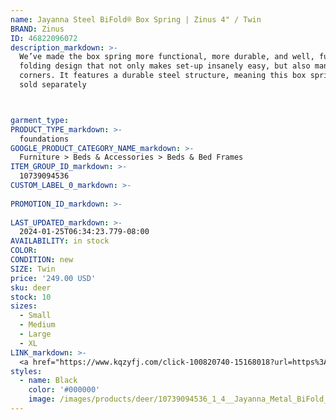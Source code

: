 ```yaml
---
name: Jayanna Steel BiFold® Box Spring | Zinus 4" / Twin
BRAND: Zinus
ID: 46822096072
description_markdown: >-
  We’ve made the box spring more functional, more durable, and well, fun! Our Jayanna BiFold Box Spring® features a   
  folding design that not only makes set-up insanely easy, but also maneuvers easily through tight hallways and 
  corners. It features a durable steel structure, meaning this box spring will be with you for the long haul. Bed frame 
  sold separately



garment_type:
PRODUCT_TYPE_markdown: >-
  foundations
GOOGLE_PRODUCT_CATEGORY_NAME_markdown: >-
  Furniture > Beds & Accessories > Beds & Bed Frames
ITEM_GROUP_ID_markdown: >-
  10739094536
CUSTOM_LABEL_0_markdown: >-
  
PROMOTION_ID_markdown: >-
  
LAST_UPDATED_markdown: >-
  2024-01-25T06:34:23.779-08:00
AVAILABILITY: in stock
COLOR:
CONDITION: new
SIZE: Twin
price: '249.00 USD'
sku: deer
stock: 10
sizes:
  - Small
  - Medium
  - Large
  - XL
LINK_markdown: >-
  <a href="https://www.kqzyfj.com/click-100820740-15168018?url=https%3A%2F%2Fwww.zinus.com%2Fproducts%2Fjayanna-steel-bifold-box-spring%3Fvariant%3D46822096072" target="_blank" style="display: inline-block; padding: 10px 20px; font-size: 16px; text-align: center; text-decoration: none; cursor: pointer; border: 1px solid #3498db; color: #3498db; background-color: #fff; border-radius: 5px; transition: background-color 0.3s;">Go to Product</a>
styles:
  - name: Black
    color: '#000000'
    image: /images/products/deer/10739094536_1_4__Jayanna_Metal_BiFold_Box_Spring.webp
---
```

